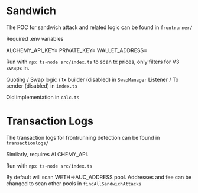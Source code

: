 
# Sandwich

The POC for sandwich attack and related logic can be found in `frontrunner/`

Required .env variables

ALCHEMY_API_KEY=<ALCHEMY API>
PRIVATE_KEY=<WALLET PRIVATE>
WALLET_ADDRESS=<WALLET ADDRESS>

Run with `npx ts-node src/index.ts` to scan tx prices, only filters for V3 swaps in. 

Quoting / Swap logic / tx builder (disabled) in `SwapManager`
Listener / Tx sender (disabled) in `index.ts`

Old implementation in `calc.ts`

# Transaction Logs

The transaction logs for frontrunning detection can be found in `transactionlogs/`

Similarly, requires ALCHEMY_API.

Run with `npx ts-node src/index.ts`

By default will scan WETH->AUC_ADDRESS pool. Addresses and fee can be changed to scan other pools in `findAllSandwichAttacks`